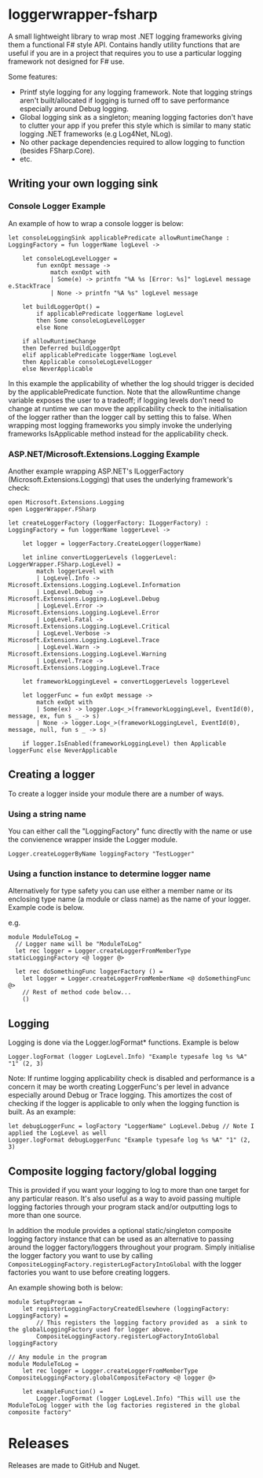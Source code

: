 # loggerwrapper-fsharp

A small lightweight library to wrap most .NET logging frameworks giving them a functional F# style API.
Contains handly utility functions that are useful if you are in a project that requires you to use a particular logging framework not designed for F# use.

Some features:

- Printf style logging for any logging framework. Note that logging strings aren't built/allocated if logging is turned off to save performance especially around Debug logging.
- Global logging sink as a singleton; meaning logging factories don't have to clutter your app if you prefer this style which is similar to many static logging .NET frameworks (e.g Log4Net, NLog).
- No other package dependencies required to allow logging to function (besides FSharp.Core).
- etc.

## Writing your own logging sink

### Console Logger Example ###

An example of how to wrap a console logger is below:

```
let consoleLoggingSink applicablePredicate allowRuntimeChange : LoggingFactory = fun loggerName logLevel -> 
    
    let consoleLogLevelLogger = 
        fun exnOpt message ->
            match exnOpt with
            | Some(e) -> printfn "%A %s [Error: %s]" logLevel message e.StackTrace
            | None -> printfn "%A %s" logLevel message
    
    let buildLoggerOpt() =  
        if applicablePredicate loggerName logLevel
        then Some consoleLogLevelLogger
        else None

    if allowRuntimeChange
    then Deferred buildLoggerOpt
    elif applicablePredicate loggerName logLevel
    then Applicable consoleLogLevelLogger
    else NeverApplicable
```

In this example the applicability of whether the log should trigger is decided by the applicablePredicate function. Note that the allowRuntime change variable exposes the user to a tradeoff; if logging levels don't need to change at runtime we can move the applicability check to the initialisation of the logger rather than the logger call by setting this to false. When wrapping most logging frameworks you simply invoke the underlying frameworks IsApplicable method instead for the applicability check.

### ASP.NET/Microsoft.Extensions.Logging Example ###
Another example wrapping ASP.NET's ILoggerFactory (Microsoft.Extensions.Logging) that uses the underlying framework's check:

```
open Microsoft.Extensions.Logging
open LoggerWrapper.FSharp

let createLoggerFactory (loggerFactory: ILoggerFactory) : LoggingFactory = fun loggerName loggerLevel -> 

    let logger = loggerFactory.CreateLogger(loggerName)
    
    let inline convertLoggerLevels (loggerLevel: LoggerWrapper.FSharp.LogLevel) = 
        match loggerLevel with 
        | LogLevel.Info -> Microsoft.Extensions.Logging.LogLevel.Information
        | LogLevel.Debug -> Microsoft.Extensions.Logging.LogLevel.Debug
        | LogLevel.Error -> Microsoft.Extensions.Logging.LogLevel.Error
        | LogLevel.Fatal -> Microsoft.Extensions.Logging.LogLevel.Critical
        | LogLevel.Verbose -> Microsoft.Extensions.Logging.LogLevel.Trace
        | LogLevel.Warn -> Microsoft.Extensions.Logging.LogLevel.Warning
        | LogLevel.Trace -> Microsoft.Extensions.Logging.LogLevel.Trace

    let frameworkLoggingLevel = convertLoggerLevels loggerLevel

    let loggerFunc = fun exOpt message -> 
        match exOpt with 
        | Some(ex) -> logger.Log<_>(frameworkLoggingLevel, EventId(0), message, ex, fun s _ -> s)
        | None -> logger.Log<_>(frameworkLoggingLevel, EventId(0), message, null, fun s _ -> s)
    
    if logger.IsEnabled(frameworkLoggingLevel) then Applicable loggerFunc else NeverApplicable
```

## Creating a logger

To create a logger inside your module there are a number of ways.

### Using a string name

You can either call the "LoggingFactory" func directly with the name or use the convienence wrapper inside the Logger module.

```
Logger.createLoggerByName loggingFactory "TestLogger"
```

### Using a function instance to determine logger name

Alternatively for type safety you can use either a member name or its enclosing type name (a module or class name) as the name of your logger. Example code is below.

e.g.

```
module ModuleToLog = 
  // Logger name will be "ModuleToLog"
  let rec logger = Logger.createLoggerFromMemberType staticLoggingFactory <@ logger @>

  let rec doSomethingFunc loggerFactory () = 
    let logger = Logger.createLoggerFromMemberName <@ doSomethingFunc @>
    // Rest of method code below...
    ()
```

## Logging

Logging is done via the Logger.logFormat* functions. Example is below

```
Logger.logFormat (logger LogLevel.Info) "Example typesafe log %s %A" "1" (2, 3)
```

Note: If runtime logging applicability check is disabled and performance is a concern it may be worth creating LoggerFunc's per level in advance especially around Debug or Trace logging.
This amortizes the cost of checking if the logger is applicable to only when the logging function is built. As an example:

```
let debugLoggerFunc = logFactory "LoggerName" LogLevel.Debug // Note I applied the LogLevel as well
Logger.logFormat debugLoggerFunc "Example typesafe log %s %A" "1" (2, 3)
```

## Composite logging factory/global logging

This is provided if you want your logging to log to more than one target for any particular reason. It's also useful as a way to avoid passing multiple logging factories through your program stack and/or outputting logs to more than one source.

In addition the module provides a optional static/singleton composite logging factory instance that can be used as an alternative to passing around the logger factory/loggers throughout your program. Simply initialise the logger factory you want to use by calling ```CompositeLoggingFactory.registerLogFactoryIntoGlobal``` with the logger factories you want to use before creating loggers.

An example showing both is below:

```
module SetupProgram = 
    let registerLoggingFactoryCreatedElsewhere (loggingFactory: LoggingFactory) = 
        // This registers the logging factory provided as  a sink to the globalLoggingFactory used for logger above.
        CompositeLoggingFactory.registerLogFactoryIntoGlobal loggingFactory

// Any module in the program
module ModuleToLog = 
    let rec logger = Logger.createLoggerFromMemberType CompositeLoggingFactory.globalCompositeFactory <@ logger @>

    let exampleFunction() = 
        Logger.logFormat (logger LogLevel.Info) "This will use the ModuleToLog logger with the log factories registered in the global composite factory"   
```


# Releases

Releases are made to GitHub and Nuget.
